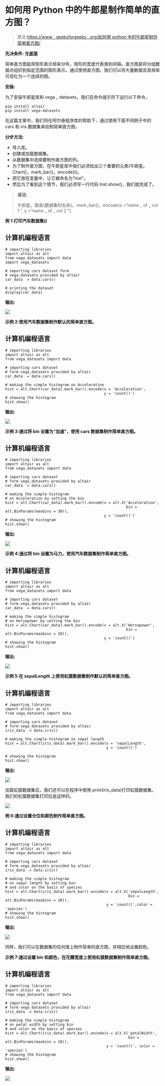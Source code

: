 # 如何用 Python 中的牛郎星制作简单的直方图？

> 原文:[https://www . geeksforgeeks . org/如何用 python 中的牛郎星制作简单直方图/](https://www.geeksforgeeks.org/how-to-make-a-simple-histogram-with-altair-in-python/)

**先决条件:** [**牛郎星**](https://www.geeksforgeeks.org/introduction-to-altair-in-python/)

简单直方图是用矩形表示频率分布，矩形的宽度代表类别间隔。直方图是将分组数据点组织到指定范围的图形表示。通过使用直方图，我们可以将大量数据及其频率可视化为一个连续的图。

**安装:**

为了安装牛郎星库和 vega _ datasets，我们在命令提示符下运行以下命令。

```
pip install altair
pip install vega-datasets
```

在这篇文章中，我们将在阿尔泰程序库的帮助下，通过使用下面不同例子中的 cars 和 iris 数据集来绘制简单直方图。

**分步方法:**

*   导入库。
*   创建或加载数据集。
*   从数据集中选择要制作直方图的列。
*   为了制作直方图，在牛郎星库中我们必须给出三个重要的元素(牛郎星。Chart()，mark_bar()，encode())。
*   把它放在变量中，让它被命名为“hist”。
*   然后为了看到这个情节，我们必须写一行代码 hist.show()，我们就完成了。

> **语法:**
> 
> 牛郎星。图表(数据集的名称)。mark_bar()。encode(x =“name _ of _ col 1 ”, y =“name _ of _ col 2 ”)

**例 1:打印汽车数据集()**

## 计算机编程语言

```
# importing libraries
import altair as alt
from vega_datasets import data
import vega_datasets

# importing cars dataset form
# vega_datasets provided by altair
car_data  = data.cars()

# printing the dataset
display(car_data)
```

**输出:**

![](img/96f568a9a5f6f3444e11af746c5cb6cb.png)

**示例 2:使用汽车数据集制作默认的简单直方图。**

## 计算机编程语言

```
# importing libraries
import altair as alt
from vega_datasets import data

# importing cars dataset
# form vega_datasets provided by altair
car_data  = data.cars()

# making the simple histogram on Acceleration
hist = alt.Chart(car_data).mark_bar().encode(x = 'Acceleration',
                                             y = 'count()')
# showing the histogram
hist.show()
```

**输出:**

![](img/6275d37870a811f1829ccbc067edca41.png)

**示例 3:通过将 bin 设置为“加速”，使用 cars 数据集制作简单直方图。**

## 计算机编程语言

```
# importing libraries
import altair as alt
from vega_datasets import data

# importing cars dataset
# form vega_datasets provided by altair
car_data  = data.cars()

# making the simple histogram
# on Acceleration by setting the bin
hist = alt.Chart(car_data).mark_bar().encode(x = alt.X('Acceleration',
                                                       bin = alt.BinParams(maxbins = 30)),
                                             y = 'count()')
# showing the histogram
hist.show()
```

**输出:**

![](img/04f849499f4b4bfa455da20b66cfa7ac.png)

**示例 4:通过将 bin 设置为马力，使用汽车数据集制作简单直方图。**

## 计算机编程语言

```
# importing libraries
import altair as alt
from vega_datasets import data

# importing cars dataset
# form vega_datasets provided by altair
car_data  = data.cars()

# making the simple histogram
# on Horsepower by setting the bin
hist = alt.Chart(car_data).mark_bar().encode(x = alt.X('Horsepower',
                                                       bin = alt.BinParams(maxbins = 20)),
                                             y = 'count()')
# showing the histogram
hist.show()
```

**输出:**

![](img/8ecf80ae7b56c093823ee51f9795ee39.png)

**示例 5:在 sepalLength 上使用虹膜数据集制作默认的简单直方图。**

## 计算机编程语言

```
# importing libraries
import altair as alt
from vega_datasets import data

# importing cars dataset
# form vega_datasets provided by altair
iris_data  = data.iris()

# making the simple histogram on sepal length
hist = alt.Chart(iris_data).mark_bar().encode(x = 'sepalLength',
                                              y = 'count()')

# showing the histogram
hist.show()
```

**输出:**

![](img/3417419ae914f4cc646e89cc81841a1a.png)

加载虹膜数据集后，我们还可以在程序中使用 print(iris_data)打印虹膜数据集。我们的虹膜数据集打印后是这样的。

![](img/b594ebe693e953e37f6a85ad12ebaa3e.png)

**例 6:通过设置仓位和颜色制作简单直方图。**

## 计算机编程语言

```
# importing libraries
import altair as alt
from vega_datasets import data

# importing cars dataset
# form vega_datasets provided by altair
iris_data  = data.iris()

# making the simple histogram
# on sepal length by setting bin
# and color on the basis of species
hist = alt.Chart(iris_data).mark_bar().encode(x = alt.X('sepalLength',
                                                        bin = alt.BinParams(maxbins = 20)),
                                              y = 'count()',color = 'species')
# showing the histogram
hist.show()
```

**输出:**

![](img/e2a5c5b892f1f63d5673b12c59100450.png)

同样，我们可以在数据集的任何值上制作简单的直方图，并相应地设置颜色。

**示例 7:通过设置 bin 和颜色，在花瓣宽度上使用虹膜数据集制作简单直方图。**

## 计算机编程语言

```
# importing libraries
import altair as alt
from vega_datasets import data

# importing cars dataset
# form vega_datasets provided by altair
iris_data  = data.iris()

# making the simple histogram
# on petal width by setting bin
# and color on the basis of species
hist = alt.Chart(iris_data).mark_bar().encode(x = alt.X('petalWidth',
                                                        bin = alt.BinParams(maxbins = 10)),
                                              y = 'count()', color = 'species')
# showing the histogram
hist.show()
```

**输出:**

![](img/91448ca647215259c90cc7acc1a7c683.png)